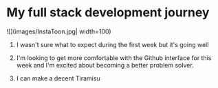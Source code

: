 # My full stack development journey

![](images/InstaToon.jpg| width=100)

1. I wasn't sure what to expect during the first week but it's going well

2. I'm looking to get more comfortable with the Github interface for this week 
   and I'm excited about becoming a better problem solver.

3. I can make a decent Tiramisu 
